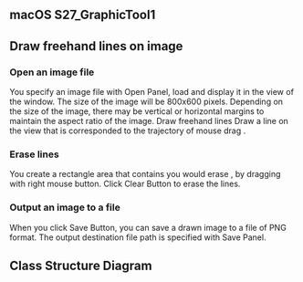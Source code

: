 ## macOS S27_GraphicTool1
## Draw freehand lines on image
### Open an image file
You specify an image file with Open Panel, load and display it in the view of the window. The size of the image will be 800x600 pixels. Depending on the size of the image, there may be vertical or horizontal margins to maintain the aspect ratio of the image.
Draw freehand lines
Draw a line on the view that is corresponded to the trajectory of mouse drag .
### Erase lines
You create a rectangle area that contains you would erase , by dragging with right mouse button. Click Clear Button to erase the lines.
### Output an image to a file
When you click Save Button, you can save a drawn image to a file of PNG format. The output destination file path is specified with Save Panel.
## Class Structure Diagram
